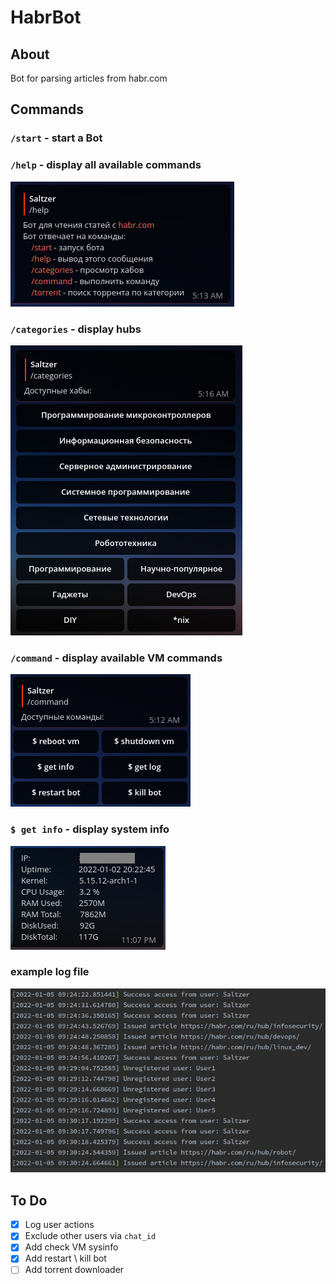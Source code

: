 # HabrBot

## About
Bot for parsing articles from habr.com

## Commands
### `/start` - start a Bot

### `/help` - display all available commands
![](assets/help.png)

### `/categories` - display hubs
![](assets/categories.png)

### `/command` - display available VM commands
![](assets/vm-commands.png)

### `$ get info` - display system info
![](assets/sysinfo.png)

### example log file
![](assets/example_log.png)

## To Do

- [x] Log user actions
- [x] Exclude other users via `chat_id`
- [x] Add check VM sysinfo
- [x] Add restart \ kill bot
- [ ] Add torrent downloader
